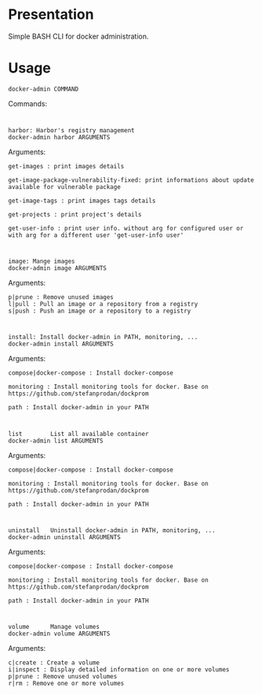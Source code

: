 # Presentation
Simple BASH CLI for docker administration.

# Usage
<code>docker-admin COMMAND </code>

Commands:
# 
	harbor: Harbor's registry management
	docker-admin harbor ARGUMENTS

Arguments:

	get-images : print images details		

	get-image-package-vulnerability-fixed: print informations about update available for vulnerable package		

	get-image-tags : print images tags details		

	get-projects : print project's details		

	get-user-info : print user info. without arg for configured user or with arg for a different user 'get-user-info user'


# 
	image: Mange images
	docker-admin image ARGUMENTS

Arguments:

	p|prune : Remove unused images 		
	l|pull : Pull an image or a repository from a registry 		
	s|push : Push an image or a repository to a registry


# 
	install: Install docker-admin in PATH, monitoring, ...
	docker-admin install ARGUMENTS

Arguments:

	compose|docker-compose : Install docker-compose 		

	monitoring : Install monitoring tools for docker. Base on https://github.com/stefanprodan/dockprom                 

	path : Install docker-admin in your PATH


# 
	list		List all available container
	docker-admin list ARGUMENTS

Arguments:

	compose|docker-compose : Install docker-compose 		

	monitoring : Install monitoring tools for docker. Base on https://github.com/stefanprodan/dockprom                 

	path : Install docker-admin in your PATH


# 
	uninstall	Uninstall docker-admin in PATH, monitoring, ...
	docker-admin uninstall ARGUMENTS

Arguments:

	compose|docker-compose : Install docker-compose 		

	monitoring : Install monitoring tools for docker. Base on https://github.com/stefanprodan/dockprom                 

	path : Install docker-admin in your PATH


# 
	volume		Manage volumes
	docker-admin volume ARGUMENTS

Arguments:

	c|create : Create a volume 		
	i|inspect : Display detailed information on one or more volumes 		
	p|prune : Remove unused volumes 		
	r|rm : Remove one or more volumes


